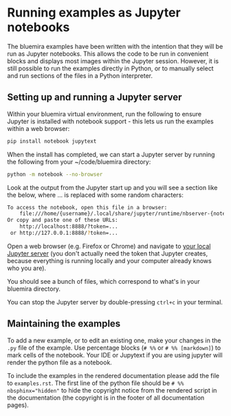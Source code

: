 # Running examples as Jupyter notebooks

The bluemira examples have been written with the intention that they will be run as Jupyter notebooks. This allows the code to be run in convenient blocks and displays most images within the Jupyter session. However, it is still possible to run the examples directly in Python, or to manually select and run sections of the files in a Python interpreter.

## Setting up and running a Jupyter server

Within your bluemira virtual environment, run the following to ensure Jupyter is installed with notebook support - this lets us run the examples within a web browser:

```bash
pip install notebook jupytext
```

When the install has completed, we can start a Jupyter server by running the following from your ~/code/bluemira directory:

```bash
python -m notebook --no-browser
```

Look at the output from the Jupyter start up and you will see a section like the below, where ... is replaced with some random characters:

```bash
To access the notebook, open this file in a browser:
    file:///home/{username}/.local/share/jupyter/runtime/nbserver-{notebook_id}-open.html
Or copy and paste one of these URLs:
    http://localhost:8888/?token=...
 or http://127.0.0.1:8888/?token=...
```

Open a web browser (e.g. Firefox or Chrome) and navigate to [your local Jupyter server](http://localhost:8888) (you don't actually need the token that Jupyter creates, because everything is running locally and your computer already knows who you are).

You should see a bunch of files, which correspond to what's in your bluemira directory.

You can stop the Jupyter server by double-pressing `ctrl+c` in your terminal.

## Maintaining the examples

To add a new example, or to edit an existing one, make your changes in the `.py` file
of the example. Use percentage blocks (`# %%` or `# %% [markdown]`) to mark cells
of the notebook. Your IDE or Jupytext if you are using jupyter will render the python file as a
notebook.

To include the examples in the rendered documentation please add the file to `examples.rst`.
The first line of the python file should be `# %% nbsphinx="hidden"` to hide the copyright notice
from the rendered script in the documentation (the copyright is in the footer of all documentation
pages).
